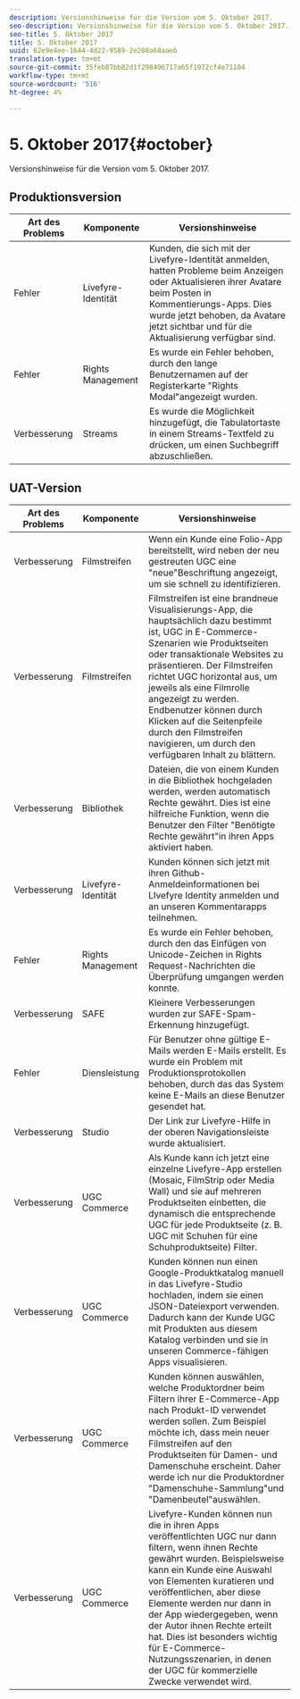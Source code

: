 ```yaml
---
description: Versionshinweise für die Version vom 5. Oktober 2017.
seo-description: Versionshinweise für die Version vom 5. Oktober 2017.
seo-title: 5. Oktober 2017
title: 5. Oktober 2017
uuid: 62e9e4ee-1644-4d22-9589-2e208a68aaeb
translation-type: tm+mt
source-git-commit: 35feb87bb82d1f298496717a65f1972cf4e71104
workflow-type: tm+mt
source-wordcount: '516'
ht-degree: 4%

---
```



# 5. Oktober 2017{#october}

Versionshinweise für die Version vom 5. Oktober 2017.

## Produktionsversion

| **Art des Problems** | **Komponente** | **Versionshinweise** |
|---|---|---|
| Fehler | Livefyre-Identität | Kunden, die sich mit der Livefyre-Identität anmelden, hatten Probleme beim Anzeigen oder Aktualisieren ihrer Avatare beim Posten in Kommentierungs-Apps. Dies wurde jetzt behoben, da Avatare jetzt sichtbar und für die Aktualisierung verfügbar sind. |
| Fehler | Rights Management | Es wurde ein Fehler behoben, durch den lange Benutzernamen auf der Registerkarte &quot;Rights Modal&quot;angezeigt wurden. |
| Verbesserung | Streams | Es wurde die Möglichkeit hinzugefügt, die Tabulatortaste in einem Streams-Textfeld zu drücken, um einen Suchbegriff abzuschließen. |

## UAT-Version

| **Art des Problems** | **Komponente** | **Versionshinweise** |
|---|---|---|
| Verbesserung | Filmstreifen | Wenn ein Kunde eine Folio-App bereitstellt, wird neben der neu gestreuten UGC eine &quot;neue&quot;Beschriftung angezeigt, um sie schnell zu identifizieren. |
| Verbesserung | Filmstreifen | Filmstreifen ist eine brandneue Visualisierungs-App, die hauptsächlich dazu bestimmt ist, UGC in E-Commerce-Szenarien wie Produktseiten oder transaktionale Websites zu präsentieren. Der Filmstreifen richtet UGC horizontal aus, um jeweils als eine Filmrolle angezeigt zu werden. Endbenutzer können durch Klicken auf die Seitenpfeile durch den Filmstreifen navigieren, um durch den verfügbaren Inhalt zu blättern. |
| Verbesserung | Bibliothek | Dateien, die von einem Kunden in die Bibliothek hochgeladen werden, werden automatisch Rechte gewährt. Dies ist eine hilfreiche Funktion, wenn die Benutzer den Filter &quot;Benötigte Rechte gewährt&quot;in ihren Apps aktiviert haben. |
| Verbesserung | Livefyre-Identität | Kunden können sich jetzt mit ihren Github-Anmeldeinformationen bei LIvefyre Identity anmelden und an unseren Kommentarapps teilnehmen. |
| Fehler | Rights Management | Es wurde ein Fehler behoben, durch den das Einfügen von Unicode-Zeichen in Rights Request-Nachrichten die Überprüfung umgangen werden konnte. |
| Verbesserung | SAFE | Kleinere Verbesserungen wurden zur SAFE-Spam-Erkennung hinzugefügt. |
| Fehler | Diensleistung | Für Benutzer ohne gültige E-Mails werden E-Mails erstellt. Es wurde ein Problem mit Produktionsprotokollen behoben, durch das das System keine E-Mails an diese Benutzer gesendet hat. |
| Verbesserung | Studio | Der Link zur Livefyre-Hilfe in der oberen Navigationsleiste wurde aktualisiert. |
| Verbesserung | UGC Commerce | Als Kunde kann ich jetzt eine einzelne Livefyre-App erstellen (Mosaic, FilmStrip oder Media Wall) und sie auf mehreren Produktseiten einbetten, die dynamisch die entsprechende UGC für jede Produktseite (z. B. UGC mit Schuhen für eine Schuhproduktseite) Filter. |
| Verbesserung | UGC Commerce | Kunden können nun einen Google-Produktkatalog manuell in das Livefyre-Studio hochladen, indem sie einen JSON-Dateiexport verwenden. Dadurch kann der Kunde UGC mit Produkten aus diesem Katalog verbinden und sie in unseren Commerce-fähigen Apps visualisieren. |
| Verbesserung | UGC Commerce | Kunden können auswählen, welche Produktordner beim Filtern ihrer E-Commerce-App nach Produkt-ID verwendet werden sollen. Zum Beispiel möchte ich, dass mein neuer Filmstreifen auf den Produktseiten für Damen- und Damenschuhe erscheint. Daher werde ich nur die Produktordner &quot;Damenschuhe-Sammlung&quot;und &quot;Damenbeutel&quot;auswählen. |
| Verbesserung | UGC Commerce | Livefyre-Kunden können nun die in ihren Apps veröffentlichten UGC nur dann filtern, wenn ihnen Rechte gewährt wurden. Beispielsweise kann ein Kunde eine Auswahl von Elementen kuratieren und veröffentlichen, aber diese Elemente werden nur dann in der App wiedergegeben, wenn der Autor ihnen Rechte erteilt hat. Dies ist besonders wichtig für E-Commerce-Nutzungsszenarien, in denen der UGC für kommerzielle Zwecke verwendet wird. |


